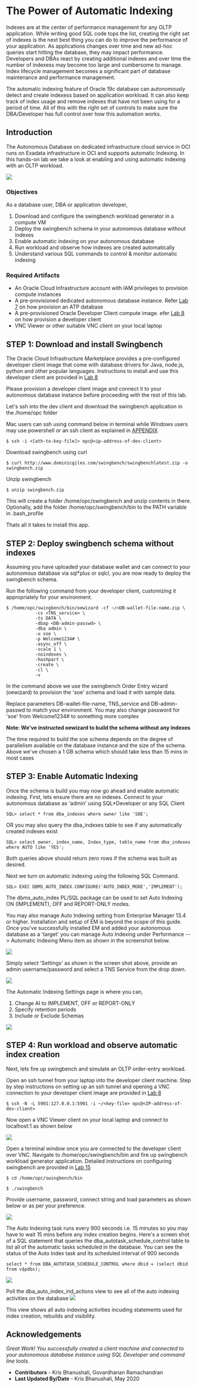 # The Power of Automatic Indexing
Indexes are at the center of performance management for any OLTP application. While writing good SQL code tops the list, creating the right set of indexes is the next best thing you can do to improve the performance of your application. As applications changes over time and new ad-hoc queries start hitting the database, they may impact performance. Developers and DBAs react by creating additional indexes and over time the number of indexess may become too large and cumbersome to manage. Index lifecycle management becomes a significant part of database maintenance and performance management. 

The automatic indexing feature of Oracle 19c database can autonomously detect and create indexess based on application workload. It can also keep track of index usage and remove indexes that have not been using for a period of time. All of this with the right set of controls to make sure the DBA/Developer has full control over how this automation works.

## Introduction
The Autonomous Database on dedicated infrastructure cloud service in OCI runs on Exadata infrastructure in OCI and supports automatic Indexing. In this hands-on lab we take a look at enabling and using automatic indexing with an OLTP workload. 

![](./images/auto-indexing.png " ")

### Objectives

As a database user, DBA or application developer,
1. Download and configure the swingbench workload generator in a compute VM
2. Deploy the swingbench schema in your autonomous database without indexes
3. Enable automatic indexing on your autonomous database
4. Run workload and observe how indexes are created automatically
5. Understand various SQL commands to control & monitor automatic indexing

### Required Artifacts

- An Oracle Cloud Infrastructure account with IAM privileges to provision compute instances
- A pre-provisioned dedicated autonomous database instance. Refer [Lab 7](?lab=lab-7-provisioning-databases) on how provision an ATP database
- A pre-provisioned Oracle Developer Client compute image. efer [Lab 8](?lab=lab-8-configuring-development-system) on how provision a developer client
- VNC Viewer or other suitable VNC client on your local laptop


## STEP 1: Download and install Swingbench

The Oracle Cloud Infrastructure Marketplace provides a pre-configured developer client image that come with database drivers for Java, node.js, python and other popular languages. Instructions to install and use this developer client are provided in [Lab 8](?lab=lab-8-configuring-development-system)

Please provision a developer client image and connect it to your autonomous database instance before proceeding with the rest of this lab.


Let's ssh into the dev client and download the swingbench application in the /home/opc folder

Mac users can ssh using command below in terminal while Windows users may use powershell or an ssh client as explained in [APPENDIX](?lab=appendix)

````
$ ssh -i <[ath-to-key-file]> opc@<ip-address-of-dev-client>

````

Download swingbench using curl

````
$ curl http://www.dominicgiles.com/swingbench/swingbenchlatest.zip -o swingbench.zip

````

Unzip swingbench 

````
$ unzip swingbench.zip
````

This will create a folder /home/opc/swingbench and unzip contents in there. Optionally, add the folder /home/opc/swingbench/bin to the PATH variable in .bash_profile

Thats all it takes to install this app. 


## STEP 2: Deploy swingbench schema without indexes

Assuming you have uploaded your database wallet and can connect to your autonomous database via sql*plus or sqlcl, you are now ready to deploy the swingbench schema.

Run the following command from your developer client, customizing it appropriately for your environment.

````
$ /home/opc/swingbench/bin/oewizard -cf ~/<DB-wallet-file-name.zip \
           -cs <TNS_service> \
           -ts DATA \
           -dbap <DB-admin-passwd> \
           -dba admin \
           -u soe \
           -p Welcome1234# \
           -async_off \
           -scale 1 \
           -noindexes \
           -hashpart \
           -create \
           -cl \
           -v

````

In the command above we use the swingbench Order Entry wizard (oewizard) to provision the 'soe' schema and load it with sample data. 

Replace parameters DB-wallet-file-name, TNS_service and DB-admin-passwd to match your environment. You may also change password for 'soe' from Welcome1234# to something more complex

**Note: We've instructed oewizard to build the schema without any indexes**

The time required to build the soe schema depends on the degree of parallelism available on the database instance and the size of the schema. Above we've chosen a 1 GB schema which should take less than 15 mins in most cases


## STEP 3: Enable Automatic Indexing

Once the schema is build you may now go ahead and enable automatic indexing. First, lets ensure there are no indexes. Connect to your autonomous database as 'admin' using SQL*Developer or any SQL Client

````
SQL> select * from dba_indexes where owner like 'SOE';
````

OR you may also query the dba_indexes table to see if any automatically created indexes exist

````
SQL> select owner, index_name, Index_type, table_name from dba_indexes where AUTO like 'YES';

````

Both queries above should return zero rows if the schema was built as desired.

Next we turn on automatic indexing using the following SQL Command.

````
SQL> EXEC DBMS_AUTO_INDEX.CONFIGURE('AUTO_INDEX_MODE','IMPLEMENT');
````

The dbms_auto_index PL/SQL package can be used to set Auto Indexing ON  (IMPLEMENT), OFF and REPORT-ONLY modes. 

You may also manage Auto Indexing setting from Enterprise Manager 13.4 or higher. Installation and setup of EM is beyond the scope of this guide. Once you've successfully installed EM and added your autonomous database as a 'target' you can manage Auto Indexing under Performance --> Automatic Indexing Menu item as shown in the screenshot below.

 ![](./images/EM1.png " ")

Simply select 'Settings' as shown in the screen shot above, provide an admin username/password and select a TNS Service from the drop down.

 ![](./images/EM2.png " ")

The Automatic Indexing Settings page is where you can, 

1. Change AI to IMPLEMENT, OFF or REPORT-ONLY
2. Specify retention periods
3. Include or Exclude Schemas

 ![](./images/EM3.png " ")


## STEP 4: Run workload and observe automatic index creation

Next, lets fire up swingbench and simulate an OLTP order-entry workload.

Open an ssh tunnel from your laptop into the developer client machine. Step by step instructions on setting up an ssh tunnel and opening a VNC connection to your developer client image are provided in [Lab 8](?lab=lab-8-configuring-development-system)

````
$ ssh -N -L 5901:127.0.0.1:5901 -i ~/<key-file> opc@<IP-address-of-dev-client>

````

Now open a VNC Viewer client on your local laptop and connect to localhost:1 as shown below

 ![](./images/VNC.png " ")

Open a terminal window once you are connected to the developer client over VNC. Navigate to /home/opc/swingbench/bin and fire up swingbench workload generator application. Detailed instructions on configuring swingbench are provided in [Lab 15](?lab=lab-15-build-always-on-apps)

````
$ cd /home/opc/swingbench/bin

$ ./swingbench

````

Provide username, password, connect string and load parameters as shown below or as per your preference.

![](./images/swingbench.png " ")

The Auto Indexing task runs every 900 seconds i.e. 15 minutes so you may have to wait 15 mins before any index creation begins. Here's a screen shot of a SQL statement that queries the dba_autotask_schedule_control table to list all of the automatic tasks scheduled in the database. You can see the status of the Auto Index task and its scheduled interval of 900 seconds

````
select * from DBA_AUTOTASK_SCHEDULE_CONTROL where dbid = (select dbid from v$pdbs);
````

![](./images/sqldev1.png " ")

Poll the dba_auto_index_ind_actions view to see all of the auto indexing activities on the database
![](./images/auto-ind-actions.png " ")

This view shows all auto indexing activities incuding statements used for index creation, rebuilds and visibility.

## Acknowledgements

*Great Work! You successfully created a client machine and connected to your autonomous database instance using SQL Developer and command line tools.*

- **Contributors** - Kris Bhanushali, Govardhanan Ramachandran
- **Last Updated By/Date** - Kris Bhanushali, May 2020

